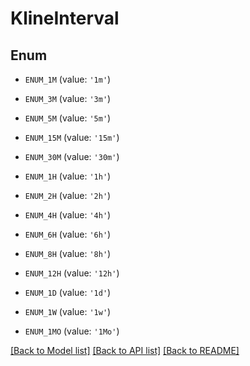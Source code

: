 # KlineInterval


## Enum

* `ENUM_1M` (value: `'1m'`)

* `ENUM_3M` (value: `'3m'`)

* `ENUM_5M` (value: `'5m'`)

* `ENUM_15M` (value: `'15m'`)

* `ENUM_30M` (value: `'30m'`)

* `ENUM_1H` (value: `'1h'`)

* `ENUM_2H` (value: `'2h'`)

* `ENUM_4H` (value: `'4h'`)

* `ENUM_6H` (value: `'6h'`)

* `ENUM_8H` (value: `'8h'`)

* `ENUM_12H` (value: `'12h'`)

* `ENUM_1D` (value: `'1d'`)

* `ENUM_1W` (value: `'1w'`)

* `ENUM_1MO` (value: `'1Mo'`)

[[Back to Model list]](../README.md#documentation-for-models) [[Back to API list]](../README.md#documentation-for-api-endpoints) [[Back to README]](../README.md)


